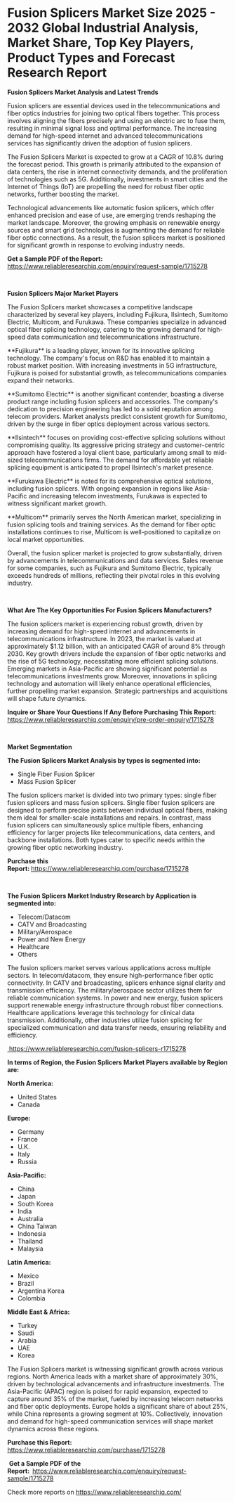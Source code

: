 <p><h1>Fusion Splicers Market Size 2025 - 2032 Global Industrial Analysis, Market Share, Top Key Players, Product Types and Forecast Research Report</h1></p><p><strong>Fusion Splicers Market Analysis and Latest Trends</strong></p>
<p><p>Fusion splicers are essential devices used in the telecommunications and fiber optics industries for joining two optical fibers together. This process involves aligning the fibers precisely and using an electric arc to fuse them, resulting in minimal signal loss and optimal performance. The increasing demand for high-speed internet and advanced telecommunications services has significantly driven the adoption of fusion splicers.</p><p>The Fusion Splicers Market is expected to grow at a CAGR of 10.8% during the forecast period. This growth is primarily attributed to the expansion of data centers, the rise in internet connectivity demands, and the proliferation of technologies such as 5G. Additionally, investments in smart cities and the Internet of Things (IoT) are propelling the need for robust fiber optic networks, further boosting the market.</p><p>Technological advancements like automatic fusion splicers, which offer enhanced precision and ease of use, are emerging trends reshaping the market landscape. Moreover, the growing emphasis on renewable energy sources and smart grid technologies is augmenting the demand for reliable fiber optic connections. As a result, the fusion splicers market is positioned for significant growth in response to evolving industry needs.</p></p>
<p><strong>Get a Sample PDF of the Report:&nbsp;</strong> <a href="https://www.reliableresearchiq.com/enquiry/request-sample/1715278?utm_campaign=1102&utm_medium=2&utm_source=Github&utm_content=ia&utm_term=12012025&utm_id=fusion-splicers">https://www.reliableresearchiq.com/enquiry/request-sample/1715278</a></p>
<p>&nbsp;</p>
<p><strong>Fusion Splicers Major Market Players</strong></p>
<p><p>The Fusion Splicers market showcases a competitive landscape characterized by several key players, including Fujikura, Ilsintech, Sumitomo Electric, Multicom, and Furukawa. These companies specialize in advanced optical fiber splicing technology, catering to the growing demand for high-speed data communication and telecommunications infrastructure.</p><p>**Fujikura** is a leading player, known for its innovative splicing technology. The company's focus on R&D has enabled it to maintain a robust market position. With increasing investments in 5G infrastructure, Fujikura is poised for substantial growth, as telecommunications companies expand their networks.</p><p>**Sumitomo Electric** is another significant contender, boasting a diverse product range including fusion splicers and accessories. The company's dedication to precision engineering has led to a solid reputation among telecom providers. Market analysts predict consistent growth for Sumitomo, driven by the surge in fiber optics deployment across various sectors.</p><p>**Ilsintech** focuses on providing cost-effective splicing solutions without compromising quality. Its aggressive pricing strategy and customer-centric approach have fostered a loyal client base, particularly among small to mid-sized telecommunications firms. The demand for affordable yet reliable splicing equipment is anticipated to propel Ilsintech's market presence.</p><p>**Furukawa Electric** is noted for its comprehensive optical solutions, including fusion splicers. With ongoing expansion in regions like Asia-Pacific and increasing telecom investments, Furukawa is expected to witness significant market growth.</p><p>**Multicom** primarily serves the North American market, specializing in fusion splicing tools and training services. As the demand for fiber optic installations continues to rise, Multicom is well-positioned to capitalize on local market opportunities.</p><p>Overall, the fusion splicer market is projected to grow substantially, driven by advancements in telecommunications and data services. Sales revenue for some companies, such as Fujikura and Sumitomo Electric, typically exceeds hundreds of millions, reflecting their pivotal roles in this evolving industry.</p></p>
<p>&nbsp;</p>
<p><strong>What Are The Key Opportunities For Fusion Splicers Manufacturers?</strong></p>
<p><p>The fusion splicers market is experiencing robust growth, driven by increasing demand for high-speed internet and advancements in telecommunications infrastructure. In 2023, the market is valued at approximately $1.12 billion, with an anticipated CAGR of around 8% through 2030. Key growth drivers include the expansion of fiber optic networks and the rise of 5G technology, necessitating more efficient splicing solutions. Emerging markets in Asia-Pacific are showing significant potential as telecommunications investments grow. Moreover, innovations in splicing technology and automation will likely enhance operational efficiencies, further propelling market expansion. Strategic partnerships and acquisitions will shape future dynamics.</p></p>
<p><strong>Inquire or Share Your Questions If Any Before Purchasing This Report:</strong> <a href="https://www.reliableresearchiq.com/enquiry/pre-order-enquiry/1715278?utm_campaign=1102&utm_medium=2&utm_source=Github&utm_content=ia&utm_term=12012025&utm_id=fusion-splicers">https://www.reliableresearchiq.com/enquiry/pre-order-enquiry/1715278</a></p>
<p>&nbsp;</p>
<p><strong>Market Segmentation</strong></p>
<p><strong>The Fusion Splicers Market Analysis by types is segmented into:</strong></p>
<p><ul><li>Single Fiber Fusion Splicer</li><li>Mass Fusion Splicer</li></ul></p>
<p><p>The fusion splicers market is divided into two primary types: single fiber fusion splicers and mass fusion splicers. Single fiber fusion splicers are designed to perform precise joints between individual optical fibers, making them ideal for smaller-scale installations and repairs. In contrast, mass fusion splicers can simultaneously splice multiple fibers, enhancing efficiency for larger projects like telecommunications, data centers, and backbone installations. Both types cater to specific needs within the growing fiber optic networking industry.</p></p>
<p><strong>Purchase this Report:&nbsp;</strong><a href="https://www.reliableresearchiq.com/purchase/1715278?utm_campaign=1102&utm_medium=2&utm_source=Github&utm_content=ia&utm_term=12012025&utm_id=fusion-splicers">https://www.reliableresearchiq.com/purchase/1715278</a></p>
<p>&nbsp;</p>
<p><strong>The Fusion Splicers Market Industry Research by Application is segmented into:</strong></p>
<p><ul><li>Telecom/Datacom</li><li>CATV and Broadcasting</li><li>Military/Aerospace</li><li>Power and New Energy</li><li>Healthcare</li><li>Others</li></ul></p>
<p><p>The fusion splicers market serves various applications across multiple sectors. In telecom/datacom, they ensure high-performance fiber optic connectivity. In CATV and broadcasting, splicers enhance signal clarity and transmission efficiency. The military/aerospace sector utilizes them for reliable communication systems. In power and new energy, fusion splicers support renewable energy infrastructure through robust fiber connections. Healthcare applications leverage this technology for clinical data transmission. Additionally, other industries utilize fusion splicing for specialized communication and data transfer needs, ensuring reliability and efficiency.</p></p>
<p><a href="https://www.reliableresearchiq.com/fusion-splicers-r1715278?utm_campaign=1102&utm_medium=2&utm_source=Github&utm_content=ia&utm_term=12012025&utm_id=fusion-splicers">&nbsp;https://www.reliableresearchiq.com/fusion-splicers-r1715278</a></p>
<p><strong>In terms of Region, the Fusion Splicers Market Players available by Region are:</strong></p>
<p>
    <p> <strong> North America: </strong>
        <ul>
            <li>United States</li>
            <li>Canada</li>
        </ul>
        </p> 
    <p> <strong> Europe: </strong>
        <ul>
            <li>Germany</li>
            <li>France</li>
            <li>U.K.</li>
            <li>Italy</li>
            <li>Russia</li>
        </ul>
        </p> 
    <p> <strong> Asia-Pacific: </strong>
        <ul>
            <li>China</li>
            <li>Japan</li>
            <li>South Korea</li>
            <li>India</li>
            <li>Australia</li>
            <li>China Taiwan</li>
            <li>Indonesia</li>
            <li>Thailand</li>
            <li>Malaysia</li>
        </ul>
        </p> 
    <p> <strong> Latin America: </strong>
        <ul>
            <li>Mexico</li>
            <li>Brazil</li>
            <li>Argentina Korea</li>
            <li>Colombia</li>
        </ul>
        </p> 
    <p> <strong> Middle East & Africa: </strong>
        <ul>
            <li>Turkey</li>
            <li>Saudi</li>
            <li>Arabia</li>
            <li>UAE</li>
            <li>Korea</li>
        </ul>
    </p>
    </p>
<p><p>The Fusion Splicers market is witnessing significant growth across various regions. North America leads with a market share of approximately 30%, driven by technological advancements and infrastructure investments. The Asia-Pacific (APAC) region is poised for rapid expansion, expected to capture around 35% of the market, fueled by increasing telecom networks and fiber optic deployments. Europe holds a significant share of about 25%, while China represents a growing segment at 10%. Collectively, innovation and demand for high-speed communication services will shape market dynamics across these regions.</p></p>
<p><strong>Purchase this Report: </strong><a href="https://www.reliableresearchiq.com/purchase/1715278?utm_campaign=1102&utm_medium=2&utm_source=Github&utm_content=ia&utm_term=12012025&utm_id=fusion-splicers">https://www.reliableresearchiq.com/purchase/1715278</a></p>
<p>&nbsp;<strong>Get a Sample PDF of the Report:&nbsp;&nbsp;</strong><a href="https://www.reliableresearchiq.com/enquiry/request-sample/1715278?utm_campaign=1102&utm_medium=2&utm_source=Github&utm_content=ia&utm_term=12012025&utm_id=fusion-splicers">https://www.reliableresearchiq.com/enquiry/request-sample/1715278</a></p>
<p><strong></strong></p>
<p>Check more reports on <a href="https://www.reliableresearchiq.com/?utm_campaign=1102&utm_medium=2&utm_source=Github&utm_content=ia&utm_term=12012025&utm_id=fusion-splicers">https://www.reliableresearchiq.com/</a></p>